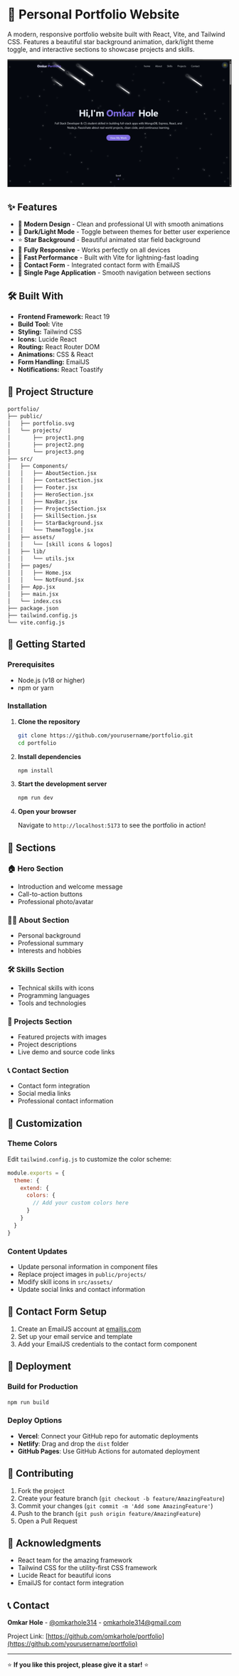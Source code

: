 # 🌟 Personal Portfolio Website

A modern, responsive portfolio website built with React, Vite, and Tailwind CSS. Features a beautiful star background animation, dark/light theme toggle, and interactive sections to showcase projects and skills.

![Portfolio Screenshot](public/Screenshot%202025-08-30%20212554.png)

## ✨ Features

- 🎨 **Modern Design** - Clean and professional UI with smooth animations
- 🌙 **Dark/Light Mode** - Toggle between themes for better user experience
- ⭐ **Star Background** - Beautiful animated star field background
- 📱 **Fully Responsive** - Works perfectly on all devices
- 🚀 **Fast Performance** - Built with Vite for lightning-fast loading
- 📧 **Contact Form** - Integrated contact form with EmailJS
- 🎯 **Single Page Application** - Smooth navigation between sections

## 🛠️ Built With

- **Frontend Framework:** React 19
- **Build Tool:** Vite
- **Styling:** Tailwind CSS
- **Icons:** Lucide React
- **Routing:** React Router DOM
- **Animations:** CSS & React
- **Form Handling:** EmailJS
- **Notifications:** React Toastify

## 📂 Project Structure

```
portfolio/
├── public/
│   ├── portfolio.svg
│   └── projects/
│       ├── project1.png
│       ├── project2.png
│       └── project3.png
├── src/
│   ├── Components/
│   │   ├── AboutSection.jsx
│   │   ├── ContactSection.jsx
│   │   ├── Footer.jsx
│   │   ├── HeroSection.jsx
│   │   ├── NavBar.jsx
│   │   ├── ProjectsSection.jsx
│   │   ├── SkillSection.jsx
│   │   ├── StarBackground.jsx
│   │   └── ThemeToggle.jsx
│   ├── assets/
│   │   └── [skill icons & logos]
│   ├── lib/
│   │   └── utils.jsx
│   ├── pages/
│   │   ├── Home.jsx
│   │   └── NotFound.jsx
│   ├── App.jsx
│   ├── main.jsx
│   └── index.css
├── package.json
├── tailwind.config.js
└── vite.config.js
```

## 🚀 Getting Started

### Prerequisites

- Node.js (v18 or higher)
- npm or yarn

### Installation

1. **Clone the repository**
   ```bash
   git clone https://github.com/yourusername/portfolio.git
   cd portfolio
   ```

2. **Install dependencies**
   ```bash
   npm install
   ```

3. **Start the development server**
   ```bash
   npm run dev
   ```

4. **Open your browser**
   
   Navigate to `http://localhost:5173` to see the portfolio in action!

## 📱 Sections

### 🏠 Hero Section
- Introduction and welcome message
- Call-to-action buttons
- Professional photo/avatar

### 👨‍💻 About Section
- Personal background
- Professional summary
- Interests and hobbies

### 🛠️ Skills Section
- Technical skills with icons
- Programming languages
- Tools and technologies

### 💼 Projects Section
- Featured projects with images
- Project descriptions
- Live demo and source code links

### 📞 Contact Section
- Contact form integration
- Social media links
- Professional contact information

## 🎨 Customization

### Theme Colors
Edit `tailwind.config.js` to customize the color scheme:

```javascript
module.exports = {
  theme: {
    extend: {
      colors: {
        // Add your custom colors here
      }
    }
  }
}
```

### Content Updates
- Update personal information in component files
- Replace project images in `public/projects/`
- Modify skill icons in `src/assets/`
- Update social links and contact information

## 📧 Contact Form Setup

1. Create an EmailJS account at [emailjs.com](https://www.emailjs.com/)
2. Set up your email service and template
3. Add your EmailJS credentials to the contact form component

## 🚀 Deployment

### Build for Production
```bash
npm run build
```

### Deploy Options
- **Vercel**: Connect your GitHub repo for automatic deployments
- **Netlify**: Drag and drop the `dist` folder
- **GitHub Pages**: Use GitHub Actions for automated deployment

## 🤝 Contributing

1. Fork the project
2. Create your feature branch (`git checkout -b feature/AmazingFeature`)
3. Commit your changes (`git commit -m 'Add some AmazingFeature'`)
4. Push to the branch (`git push origin feature/AmazingFeature`)
5. Open a Pull Request


## 🙏 Acknowledgments

- React team for the amazing framework
- Tailwind CSS for the utility-first CSS framework
- Lucide React for beautiful icons
- EmailJS for contact form integration

## 📞 Contact

**Omkar Hole** - [@omkarhole314](https://twitter.com/omkarhole314) - omkarhole314@gmail.com

Project Link: [https://github.com/omkarhole/portfolio](https://github.com/yourusername/portfolio)

---

⭐ **If you like this project, please give it a star!** ⭐
